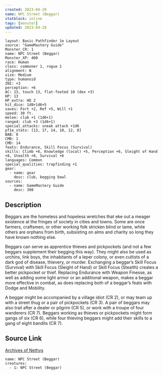 ```yaml
---
created: 2023-04-28
name: NPC Street (Beggar)
statblock: inline
tags: [monster]
updated: 2023-04-28
---
```

```statblock
layout: Basic Pathfinder 1e Layout
source: "GameMastery Guide"
Monster_CR: 1
name: NPC Street (Beggar)
Monster_XP: 400
race: Human
class: commoner 1, rogue 1
alignment: N
size: Medium
type: humanoid
INI: +3
perception: +6
AC: 13, touch 13, flat-footed 10 (dex +3)
HP: 13
HP_extra: HD 2
hit_dice: 1d8+1d6+5
saves: Fort +2, Ref +5, Will +1
speed: 30 ft.
melee: club +1 (1d6+1)
ranged: club +3 (1d6+1)
special_attacks: sneak attack +1d6
pf1e_stats: [13, 17, 14, 10, 12, 8]
BAB: 0
CMB: 1
CMD: 14
feats: Endurance, Skill Focus (Survival)
skills: Climb +6, Knowledge (local) +5, Perception +6, Sleight of Hand +8, Stealth +8, Survival +6
languages: Common
special_qualities: trapfinding +1
gear:
  - name: gear
    desc: club, begging bowl
sources:
  - name: GameMastery Guide
    desc: 300
```
## Description
Beggars are the homeless and hopeless wretches that eke out a meager existence at the fringes of society in cities and towns. Some are once farmers, craftsmen, or other working folk stricken blind or lame, while others are orphans from birth, subsisting on alms and charity so long they have known nothing else.

Beggars can serve as apprentice thieves and pickpockets (and not a few beggars supplement their begging this way). They might also be used as urchins, link boys, the inhabitants of a leper colony, or even cultists of a dark god of disease, thievery, or murder. Exchanging a beggar’s Skill Focus (Survival) with Skill Focus (Sleight of Hand) or Skill Focus (Stealth) creates a better pickpocket or thief. Replacing Endurance with Weapon Finesse, as well as adding some light armor or an additional weapon, makes a beggar more effective in combat, as does replacing both of a beggar’s feats with Dodge and Mobility.

A beggar might be accompanied by a village idiot (CR 2), or may team up with a street thug or a pair of pickpockets (CR 3). A pair of beggars may also trail after a dealer or pilgrim (CR 5), or work with a troupe of four wanderers (CR 7). Beggars working as thieves or pickpockets might form gangs of six (CR 6), while four thieving beggars might add their skills to a gang of eight bandits (CR 7).
## Source Link
[Archives of Nethys](https://aonprd.com/NPCDisplay.aspx?ItemName=Street%20(Beggar))
```encounter-table
name: NPC Street (Beggar)
creatures:
  - 1: NPC Street (Beggar)
```
